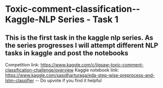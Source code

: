 # Toxic-comment-classification-- Kaggle-NLP Series - Task 1

## This is the first task in the kaggle nlp series. As the series progresses I will attempt different NLP tasks in kaggle and post the notebooks

Competition link: https://www.kaggle.com/c/jigsaw-toxic-comment-classification-challenge/overview
Kaggle notebook link: https://www.kaggle.com/sasidharturaga/eda-step-wise-preprocess-and-lstm-classifier -- Do upvote if you find it helpful
